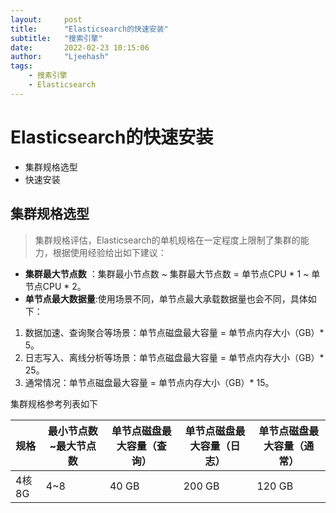 ```yaml
---
layout:     post
title:      "Elasticsearch的快速安装"
subtitle:   "搜索引擎"
date:       2022-02-23 10:15:06
author:     "Ljeehash"
tags:
    - 搜素引擎
    - Elasticsearch
---
```


# Elasticsearch的快速安装

- 集群规格选型
- 快速安装



## 集群规格选型

> 集群规格评估，Elasticsearch的单机规格在一定程度上限制了集群的能力，根据使用经验给出如下建议：

- **集群最大节点数** ：集群最小节点数 ~ 集群最大节点数 = 单节点CPU * 1 ~ 单节点CPU * 2。
- **单节点最大数据量**:使用场景不同，单节点最大承载数据量也会不同，具体如下：

1. 数据加速、查询聚合等场景：单节点磁盘最大容量 = 单节点内存大小（GB）* 5。
2. 日志写入、离线分析等场景：单节点磁盘最大容量 = 单节点内存大小（GB）* 25。
3. 通常情况：单节点磁盘最大容量 = 单节点内存大小（GB）* 15。

集群规格参考列表如下
<table>
<thead>
<tr>
<th>规格</th>
<th>最小节点数~最大节点数</th>
<th>单节点磁盘最大容量（查询）</th>
<th>单节点磁盘最大容量（日志）</th>
<th>单节点磁盘最大容量（通常）</th>
</tr>
</thead>
<tbody><tr>
<td>4核8G</td>
<td>4~8</td>
<td>40 GB</td>
<td>200 GB</td>
<td>120 GB</td>
</tr>
</tbody></table>






